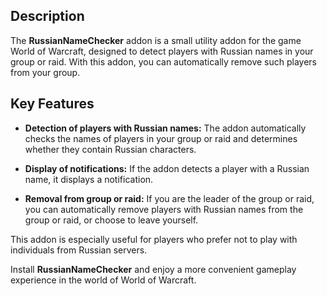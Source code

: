 ## Description

The **RussianNameChecker** addon is a small utility addon for the game World of Warcraft, designed to detect players with Russian names in your group or raid. With this addon, you can automatically remove such players from your group.

## Key Features

- **Detection of players with Russian names:** The addon automatically checks the names of players in your group or raid and determines whether they contain Russian characters.

- **Display of notifications:** If the addon detects a player with a Russian name, it displays a notification.

- **Removal from group or raid:** If you are the leader of the group or raid, you can automatically remove players with Russian names from the group or raid, or choose to leave yourself.

This addon is especially useful for players who prefer not to play with individuals from Russian servers.

Install **RussianNameChecker** and enjoy a more convenient gameplay experience in the world of World of Warcraft.
